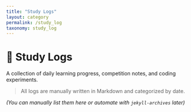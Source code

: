 ```yaml
---
title: "Study Logs"
layout: category
permalink: /study_log
taxonomy: study_log
---
```


# 🧠 Study Logs

A collection of daily learning progress, competition notes, and coding experiments.

> All logs are manually written in Markdown and categorized by date.

_(You can manually list them here or automate with `jekyll-archives` later)_
